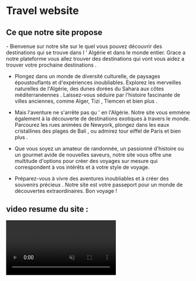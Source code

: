 <h1>Travel website</h1>
<h2>Ce que notre site propose </h2>
<p>-    Bienvenue sur notre site sur le quel vous pouvez découvrir des destinations qui se trouve dans  l ' Algérie et  dans le monde entier. Grace a notre plateforme vous allez trouver  des destinations qui  vont vous aidez a trouver votre prochaine destinations .

-    Plongez dans un monde de diversité culturelle, de paysages époustouflants et d'expériences inoubliables. Explorez les merveilles naturelles de l'Algérie, des dunes dorées du Sahara aux côtes méditerranéennes . Laissez-vous séduire par l'histoire fascinante de villes anciennes, comme Alger, Tizi , Tlemcen et bien plus  .

-    Mais l'aventure ne s'arrête pas qu ' en l'Algérie. Notre site vous emmène également à la découverte de destinations exotiques à travers le monde. Parcourez les rues animées de Newyork, plongez dans les eaux cristallines des plages de Bali , ou admirez tour eiffel de Paris et bien plus .

-    Que vous soyez un amateur de randonnée, un passionné d'histoire ou un gourmet avide de nouvelles saveurs, notre site vous offre une multitude d'options pour créer des voyages sur mesure qui correspondent à vos intérêts et à votre style de voyage.

-    Préparez-vous à vivre des aventures inoubliables et  à créer des souvenirs précieux . Notre site  est votre passeport pour un monde de découvertes extraordinaires. Bon voyage !</p>

<h2>video resume du site :</h2>
<video autoplay loop muted>
          <source src="" type="video/mp4" />
<h2> Les destinations disponible dans notre site :</h2>
<h3> En Algerie :</h3>
<ul> <li> Alger </li>
     <li> Oran </li>
     <li> Djanet </li>
     <li> Tizi-wazou </li>
     <li> Bayade </li>
     <li> Telemcen </li>
</ul>
<h3> En étranger </h3>
<ul> <li> Paris </li>
     <li> Istanbul </li>
     <li> New york </li>
     <li> Hawai </li>
     <li> Dubai </li>
     <li> Bali </li>
</ul>
<h2>Les createurs du site :</h2>
<p>-    Gherres Imeddine </p>
<p>-    Benyebka Mohammed Habib</p>
